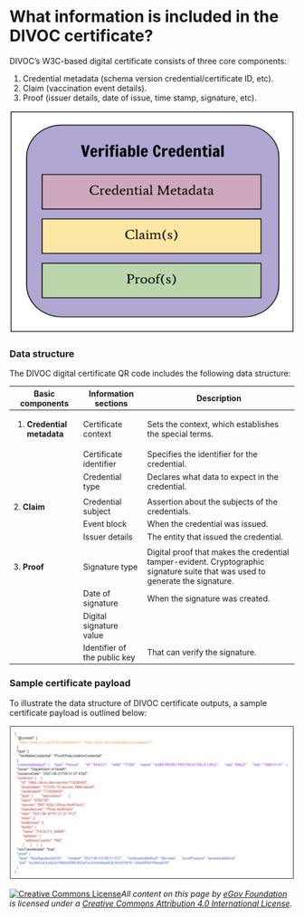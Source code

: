 # What information is included in the DIVOC certificate?

DIVOC’s W3C-based digital certificate consists of three core components:

1. Credential metadata (schema version credential/certificate ID, etc).&#x20;
2. Claim (vaccination event details).&#x20;
3. Proof (issuer details, date of issue, time stamp, signature, etc).

![Credit: Figure taken from W3C Verifiable Credentials Data Model v1.1](<../../../.gitbook/assets/Screenshot 2022-01-27 at 10.14.26 AM.png>)

### Data structure

The DIVOC digital certificate QR code includes the following data structure:

| Basic components                                       | Information sections         | Description                                                                                                                    |
| ------------------------------------------------------ | ---------------------------- | ------------------------------------------------------------------------------------------------------------------------------ |
| <ol><li><strong>Credential metadata</strong></li></ol> | Certificate context          | Sets the context, which establishes the special terms.                                                                         |
|                                                        | Certificate identifier       | Specifies the identifier for the credential.                                                                                   |
|                                                        | Credential type              | Declares what data to expect in the credential.                                                                                |
|                                                        |                              |                                                                                                                                |
| 2. **Claim**                                           | Credential subject           | Assertion about the subjects of the credentials.                                                                               |
|                                                        | Event block                  | When the credential was issued.                                                                                                |
|                                                        | Issuer details               | The entity that issued the credential.                                                                                         |
|                                                        |                              |                                                                                                                                |
| 3. **Proof**                                           | Signature type               | Digital proof that makes the credential tamper-evident. Cryptographic signature suite that was used to generate the signature. |
|                                                        | Date of signature            | When the signature was created.                                                                                                |
|                                                        | Digital signature value      |                                                                                                                                |
|                                                        | Identifier of the public key | That can verify the signature.                                                                                                 |

### Sample certificate payload

To illustrate the data structure of DIVOC certificate outputs, a sample certificate payload is outlined below:

![](<../../../.gitbook/assets/Screenshot 2022-03-02 at 3.49.59 PM.png>)



[![Creative Commons License](https://i.creativecommons.org/l/by/4.0/80x15.png)](http://creativecommons.org/licenses/by/4.0/)_All content on this page by_ [_eGov Foundation_](https://egov.org.in/) _is licensed under a_ [_Creative Commons Attribution 4.0 International License_](http://creativecommons.org/licenses/by/4.0/)_._
